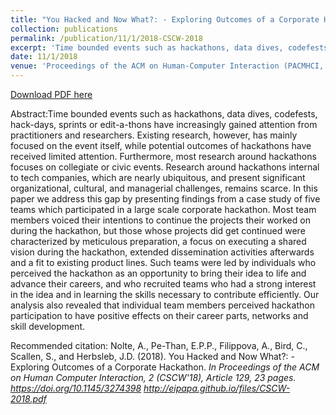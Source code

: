 ```yaml
---
title: "You Hacked and Now What?: - Exploring Outcomes of a Corporate Hackathon"
collection: publications
permalink: /publication/11/1/2018-CSCW-2018
excerpt: 'Time bounded events such as hackathons, data dives, codefests, hack-days, sprints or edit-a-thons have increasingly gained attention from practitioners and researchers. Existing research, however, has mainly focused on the event itself, while potential outcomes of hackathons have received limited attention. Furthermore, most research around hackathons focuses on collegiate or civic events. Research around hackathons internal to tech companies, which are nearly ubiquitous, and present significant organizational, cultural, and managerial challenges, remains scarce. In this paper we address this gap by presenting findings from a case study of five teams which participated in a large scale corporate hackathon. Most team members voiced their intentions to continue the projects their worked on during the hackathon, but those whose projects did get continued were characterized by meticulous preparation, a focus on executing a shared vision during the hackathon, extended dissemination activities afterwards and a fit to existing product lines. Such teams were led by individuals who perceived the hackathon as an opportunity to bring their idea to life and advance their careers, and who recruited teams who had a strong interest in the idea and in learning the skills necessary to contribute efficiently. Our analysis also revealed that individual team members perceived hackathon participation to have positive effects on their career parts, networks and skill development.'
date: 11/1/2018
venue: 'Proceedings of the ACM on Human-Computer Interaction (PACMHCI, CSCW 2018)'
---
```

[Download PDF here](http://eipapa.github.io/files/CSCW-2018.pdf)

Abstract:Time bounded events such as hackathons, data dives, codefests, hack-days, sprints or edit-a-thons have increasingly gained attention from practitioners and researchers. Existing research, however, has mainly focused on the event itself, while potential outcomes of hackathons have received limited attention. Furthermore, most research around hackathons focuses on collegiate or civic events. Research around hackathons internal to tech companies, which are nearly ubiquitous, and present significant organizational, cultural, and managerial challenges, remains scarce. In this paper we address this gap by presenting findings from a case study of five teams which participated in a large scale corporate hackathon. Most team members voiced their intentions to continue the projects their worked on during the hackathon, but those whose projects did get continued were characterized by meticulous preparation, a focus on executing a shared vision during the hackathon, extended dissemination activities afterwards and a fit to existing product lines. Such teams were led by individuals who perceived the hackathon as an opportunity to bring their idea to life and advance their careers, and who recruited teams who had a strong interest in the idea and in learning the skills necessary to contribute efficiently. Our analysis also revealed that individual team members perceived hackathon participation to have positive effects on their career parts, networks and skill development.

Recommended citation: Nolte, A., Pe-Than, E.P.P., Filippova, A., Bird, C., Scallen, S., and Herbsleb, J.D. (2018). You Hacked and Now What?: - Exploring Outcomes of a Corporate Hackathon. <i>In Proceedings of the ACM on Human Computer Interaction, 2 (CSCW'18), <i>Article 129, 23 pages. https://doi.org/10.1145/3274398 http://eipapa.github.io/files/CSCW-2018.pdf